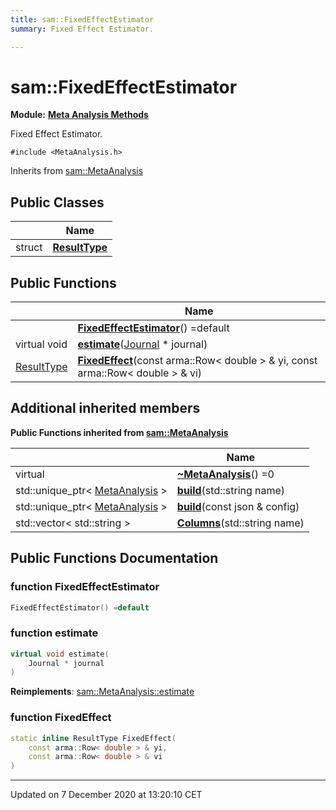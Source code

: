 ```yaml
---
title: sam::FixedEffectEstimator
summary: Fixed Effect Estimator.  

---
```


# sam::FixedEffectEstimator


**Module:** **[Meta Analysis Methods](/doxygen/Modules/group___meta_analysis/)**

Fixed Effect Estimator. 

`#include <MetaAnalysis.h>`


Inherits from [sam::MetaAnalysis](/doxygen/Classes/classsam_1_1_meta_analysis/)



## Public Classes

|                | Name           |
| -------------- | -------------- |
| struct | **[ResultType](/doxygen/Classes/structsam_1_1_fixed_effect_estimator_1_1_result_type/)**  |








## Public Functions

|                | Name           |
| -------------- | -------------- |
|  | **[FixedEffectEstimator](/doxygen/Classes/classsam_1_1_fixed_effect_estimator/#function-fixedeffectestimator)**() =default  |
| virtual void | **[estimate](/doxygen/Classes/classsam_1_1_fixed_effect_estimator/#function-estimate)**([Journal](/doxygen/Classes/classsam_1_1_journal/) * journal)  |
| [ResultType](/doxygen/Classes/structsam_1_1_fixed_effect_estimator_1_1_result_type/) | **[FixedEffect](/doxygen/Classes/classsam_1_1_fixed_effect_estimator/#function-fixedeffect)**(const arma::Row< double > & yi, const arma::Row< double > & vi)  |






## Additional inherited members










**Public Functions inherited from [sam::MetaAnalysis](/doxygen/Classes/classsam_1_1_meta_analysis/)**

|                | Name           |
| -------------- | -------------- |
| virtual  | **[~MetaAnalysis](/doxygen/Classes/classsam_1_1_meta_analysis/#function-~metaanalysis)**() =0  |
| std::unique_ptr< [MetaAnalysis](/doxygen/Classes/classsam_1_1_meta_analysis/) > | **[build](/doxygen/Classes/classsam_1_1_meta_analysis/#function-build)**(std::string name)  |
| std::unique_ptr< [MetaAnalysis](/doxygen/Classes/classsam_1_1_meta_analysis/) > | **[build](/doxygen/Classes/classsam_1_1_meta_analysis/#function-build)**(const json & config)  |
| std::vector< std::string > | **[Columns](/doxygen/Classes/classsam_1_1_meta_analysis/#function-columns)**(std::string name)  |















## Public Functions Documentation

### function FixedEffectEstimator

```cpp
FixedEffectEstimator() =default
```





























### function estimate

```cpp
virtual void estimate(
    Journal * journal
)
```


























**Reimplements**: [sam::MetaAnalysis::estimate](/doxygen/Classes/classsam_1_1_meta_analysis/#function-estimate)




### function FixedEffect

```cpp
static inline ResultType FixedEffect(
    const arma::Row< double > & yi,
    const arma::Row< double > & vi
)
```



































-------------------------------

Updated on  7 December 2020 at 13:20:10 CET